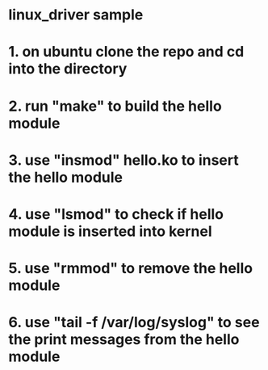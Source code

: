 # linux_driver sample
# 1. on ubuntu clone the repo and cd into the directory
# 2. run "make" to build the hello module
# 3. use "insmod" hello.ko to insert the hello module
# 4. use "lsmod" to check if hello module is inserted into kernel
# 5. use "rmmod" to remove the hello module
# 6. use "tail -f /var/log/syslog" to see the print messages from the hello module 
